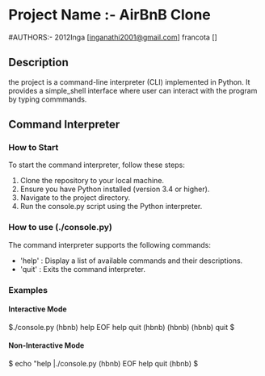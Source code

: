 # Project Name :- AirBnB Clone

#AUTHORS:- 2012Inga [inganathi2001@gmail.com]
           francota [] 

## Description 

the project is a command-line interpreter (CLI) implemented in Python. It provides a simple_shell interface where user can interact with the program by typing commmands.

## Command Interpreter

### How to Start

To start the command interpreter, follow these steps:

1. Clone the repository to your local machine.
2. Ensure you have Python installed (version 3.4 or higher).
3. Navigate to the project directory.
4. Run the console.py script using the Python interpreter.

### How to use (./console.py)

The command interpreter supports the following commands:

- 'help' : Display a list of available commands and their descriptions.
- 'quit' : Exits the command interpreter.

### Examples

#### Interactive Mode
$./console.py
(hbnb) help
EOF help quit
(hbnb)
(hbnb)
(hbnb) quit
$

#### Non-Interactive Mode
$ echo "help |./console.py
(hbnb)
EOF help quit
(hbnb)
$
